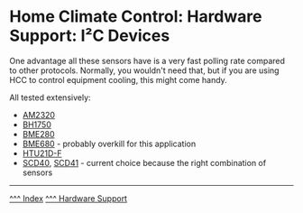 Home Climate Control: Hardware Support: I²C Devices
==

One advantage all these sensors have is a very fast polling rate compared to other protocols. Normally, you wouldn't need that, but if you are using HCC to control equipment cooling, this might come handy.

All tested extensively:

* [AM2320](https://www.adafruit.com/product/3721)
* [BH1750](https://learn.adafruit.com/adafruit-bh1750-ambient-light-sensor/overview)
* [BME280](https://www.bosch-sensortec.com/products/environmental-sensors/humidity-sensors-bme280/)
* [BME680](https://www.bosch-sensortec.com/products/environmental-sensors/gas-sensors/bme680/) - probably overkill for this application
* [HTU21D-F](https://www.adafruit.com/product/1899)
* [SCD40](https://sensirion.com/products/catalog/SCD40/), [SCD41](https://sensirion.com/products/catalog/SCD41) - current choice because the right combination of sensors


---
[^^^ Index](../index.md)
[^^^ Hardware Support](./index.md)
